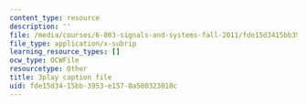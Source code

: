 ```yaml
---
content_type: resource
description: ''
file: /media/courses/6-003-signals-and-systems-fall-2011/fde15d3415bb3953e1578a580323010c_bJvv5SckGeA.srt
file_type: application/x-subrip
learning_resource_types: []
ocw_type: OCWFile
resourcetype: Other
title: 3play caption file
uid: fde15d34-15bb-3953-e157-8a580323010c
---
```

